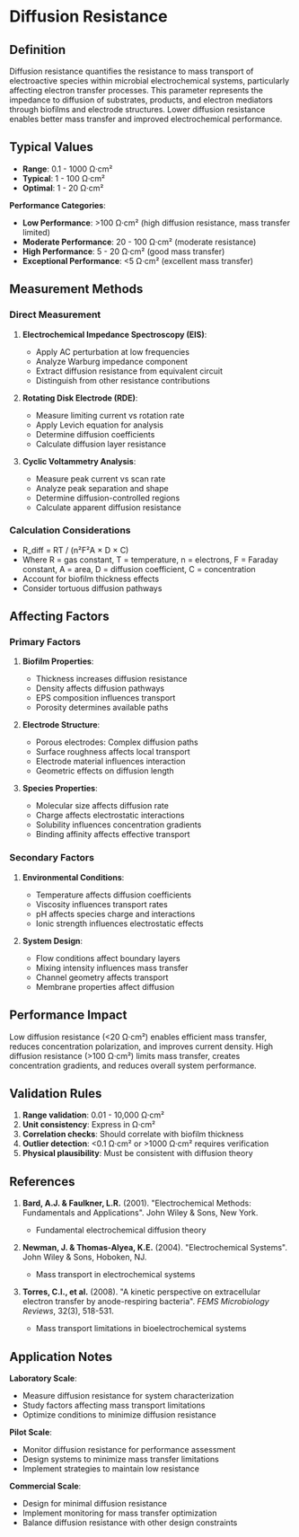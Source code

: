 <!--
Parameter ID: diffusion_resistance
Category: electrical
Generated: 2025-01-16T12:21:00.000Z
-->

# Diffusion Resistance

## Definition

Diffusion resistance quantifies the resistance to mass transport of
electroactive species within microbial electrochemical systems, particularly
affecting electron transfer processes. This parameter represents the impedance
to diffusion of substrates, products, and electron mediators through biofilms
and electrode structures. Lower diffusion resistance enables better mass
transfer and improved electrochemical performance.

## Typical Values

- **Range**: 0.1 - 1000 Ω·cm²
- **Typical**: 1 - 100 Ω·cm²
- **Optimal**: 1 - 20 Ω·cm²

**Performance Categories**:

- **Low Performance**: >100 Ω·cm² (high diffusion resistance, mass transfer
  limited)
- **Moderate Performance**: 20 - 100 Ω·cm² (moderate resistance)
- **High Performance**: 5 - 20 Ω·cm² (good mass transfer)
- **Exceptional Performance**: <5 Ω·cm² (excellent mass transfer)

## Measurement Methods

### Direct Measurement

1. **Electrochemical Impedance Spectroscopy (EIS)**:

   - Apply AC perturbation at low frequencies
   - Analyze Warburg impedance component
   - Extract diffusion resistance from equivalent circuit
   - Distinguish from other resistance contributions

2. **Rotating Disk Electrode (RDE)**:

   - Measure limiting current vs rotation rate
   - Apply Levich equation for analysis
   - Determine diffusion coefficients
   - Calculate diffusion layer resistance

3. **Cyclic Voltammetry Analysis**:
   - Measure peak current vs scan rate
   - Analyze peak separation and shape
   - Determine diffusion-controlled regions
   - Calculate apparent diffusion resistance

### Calculation Considerations

- R_diff = RT / (n²F²A × D × C)
- Where R = gas constant, T = temperature, n = electrons, F = Faraday constant,
  A = area, D = diffusion coefficient, C = concentration
- Account for biofilm thickness effects
- Consider tortuous diffusion pathways

## Affecting Factors

### Primary Factors

1. **Biofilm Properties**:

   - Thickness increases diffusion resistance
   - Density affects diffusion pathways
   - EPS composition influences transport
   - Porosity determines available paths

2. **Electrode Structure**:

   - Porous electrodes: Complex diffusion paths
   - Surface roughness affects local transport
   - Electrode material influences interaction
   - Geometric effects on diffusion length

3. **Species Properties**:
   - Molecular size affects diffusion rate
   - Charge affects electrostatic interactions
   - Solubility influences concentration gradients
   - Binding affinity affects effective transport

### Secondary Factors

1. **Environmental Conditions**:

   - Temperature affects diffusion coefficients
   - Viscosity influences transport rates
   - pH affects species charge and interactions
   - Ionic strength influences electrostatic effects

2. **System Design**:
   - Flow conditions affect boundary layers
   - Mixing intensity influences mass transfer
   - Channel geometry affects transport
   - Membrane properties affect diffusion

## Performance Impact

Low diffusion resistance (<20 Ω·cm²) enables efficient mass transfer, reduces
concentration polarization, and improves current density. High diffusion
resistance (>100 Ω·cm²) limits mass transfer, creates concentration gradients,
and reduces overall system performance.

## Validation Rules

1. **Range validation**: 0.01 - 10,000 Ω·cm²
2. **Unit consistency**: Express in Ω·cm²
3. **Correlation checks**: Should correlate with biofilm thickness
4. **Outlier detection**: <0.1 Ω·cm² or >1000 Ω·cm² requires verification
5. **Physical plausibility**: Must be consistent with diffusion theory

## References

1. **Bard, A.J. & Faulkner, L.R.** (2001). "Electrochemical Methods:
   Fundamentals and Applications". John Wiley & Sons, New York.

   - Fundamental electrochemical diffusion theory

2. **Newman, J. & Thomas-Alyea, K.E.** (2004). "Electrochemical Systems". John
   Wiley & Sons, Hoboken, NJ.

   - Mass transport in electrochemical systems

3. **Torres, C.I., et al.** (2008). "A kinetic perspective on extracellular
   electron transfer by anode-respiring bacteria". _FEMS Microbiology Reviews_,
   32(3), 518-531.
   - Mass transport limitations in bioelectrochemical systems

## Application Notes

**Laboratory Scale**:

- Measure diffusion resistance for system characterization
- Study factors affecting mass transport limitations
- Optimize conditions to minimize diffusion resistance

**Pilot Scale**:

- Monitor diffusion resistance for performance assessment
- Design systems to minimize mass transfer limitations
- Implement strategies to maintain low resistance

**Commercial Scale**:

- Design for minimal diffusion resistance
- Implement monitoring for mass transfer optimization
- Balance diffusion resistance with other design constraints
